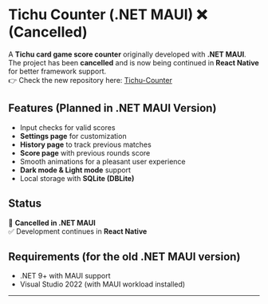 # Tichu Counter (.NET MAUI) ❌ (Cancelled)

A **Tichu card game score counter** originally developed with **.NET MAUI**.  
The project has been **cancelled** and is now being continued in **React Native** for better framework support.  
👉 Check the new repository here: [Tichu-Counter](https://github.com/nikolas-giannakopoulos/Tichu-Counter)

## Features (Planned in .NET MAUI Version)
- Input checks for valid scores  
- **Settings page** for customization  
- **History page** to track previous matches  
- **Score page** with previous rounds score  
- Smooth animations for a pleasant user experience  
- **Dark mode & Light mode** support  
- Local storage with **SQLite (DBLite)**  

## Status
🚧 **Cancelled in .NET MAUI**  
✅ Development continues in **React Native**  

## Requirements (for the old .NET MAUI version)
- .NET 9+ with MAUI support  
- Visual Studio 2022 (with MAUI workload installed)

---
